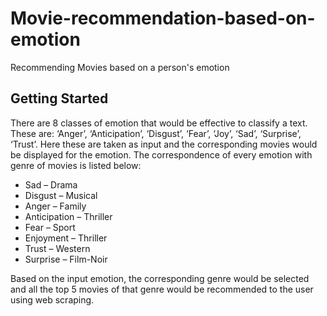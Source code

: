# Movie-recommendation-based-on-emotion
Recommending Movies based on a person's emotion

## Getting Started
There are 8 classes of emotion that would be effective to classify a text. These are: ‘Anger’, ‘Anticipation’, ‘Disgust’, ‘Fear’, ‘Joy’, ‘Sad’, ‘Surprise’, ‘Trust’. Here these are taken as input and the corresponding movies would be displayed for the emotion.
The correspondence of every emotion with genre of movies is listed below:

* Sad – Drama
* Disgust – Musical
* Anger – Family
* Anticipation – Thriller
* Fear – Sport
* Enjoyment – Thriller
* Trust – Western
* Surprise – Film-Noir

Based on the input emotion, the corresponding genre would be selected and all the top 5 movies of that genre would be recommended to the user using web scraping.
